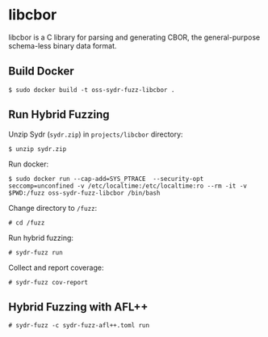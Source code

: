 # libcbor

libcbor is a C library for parsing and generating CBOR, the general-purpose
schema-less binary data format.

## Build Docker

    $ sudo docker build -t oss-sydr-fuzz-libcbor .

## Run Hybrid Fuzzing

Unzip Sydr (`sydr.zip`) in `projects/libcbor` directory:

    $ unzip sydr.zip

Run docker:

    $ sudo docker run --cap-add=SYS_PTRACE  --security-opt seccomp=unconfined -v /etc/localtime:/etc/localtime:ro --rm -it -v $PWD:/fuzz oss-sydr-fuzz-libcbor /bin/bash

Change directory to `/fuzz`:

    # cd /fuzz

Run hybrid fuzzing:

    # sydr-fuzz run

Collect and report coverage:

    # sydr-fuzz cov-report

## Hybrid Fuzzing with AFL++

    # sydr-fuzz -c sydr-fuzz-afl++.toml run
